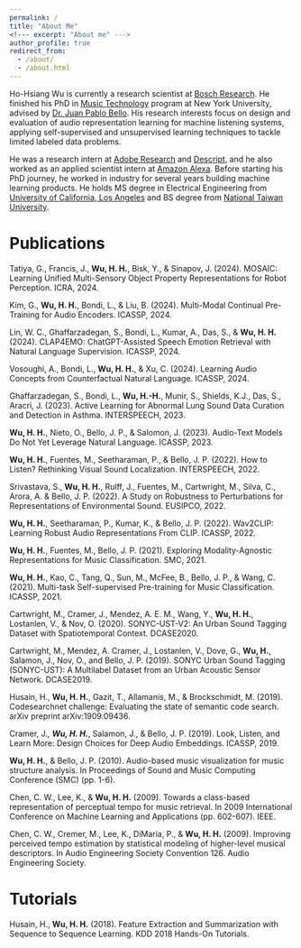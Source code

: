 ```yaml
---
permalink: /
title: "About Me"
<!--- excerpt: "About me" --->
author_profile: true
redirect_from: 
  - /about/
  - /about.html
---
```


Ho-Hsiang Wu is currently a research scientist at [Bosch Research](https://www.bosch.com/research/). He finished his PhD in [Music Technology](https://steinhardt.nyu.edu/programs/music-technology) program at New York University, advised by [Dr. Juan Pablo Bello](https://wp.nyu.edu/jpbello/). His research interests focus on design and evaluation of audio representation learning for machine listening systems, applying self-supervised and unsupervised learning techniques to tackle limited labeled data problems.

He was a research intern at [Adobe Research](https://research.adobe.com/) and [Descript](https://www.descript.com/), and he also worked as an applied scientist intern at [Amazon Alexa](https://developer.amazon.com/en-US/alexa). Before starting his PhD journey, he worked in industry for several years building machine learning products. He holds MS degree in Electrical Engineering from [University of California, Los Angeles](https://www.ucla.edu/) and BS degree from [National Taiwan University](https://www.ntu.edu.tw/english/).

# Publications
Tatiya, G., Francis, J., **Wu, H. H.**, Bisk, Y., & Sinapov, J. (2024). MOSAIC: Learning Unified Multi-Sensory Object Property Representations for Robot Perception. ICRA, 2024.
<a href="https://arxiv.org/pdf/2309.08508.pdf" target="_blank"><i class="fas fa-file-pdf"></i></a>

Kim, G., **Wu, H. H.**, Bondi, L., & Liu, B. (2024). Multi-Modal Continual Pre-Training for Audio Encoders. ICASSP, 2024.
<a href="https://www.cs.uic.edu/~liub/publications/icassp_2024_gyuhak.pdf" target="_blank"><i class="fas fa-file-pdf"></i></a>

Lin, W. C., Ghaffarzadegan, S., Bondi, L., Kumar, A., Das, S., & **Wu, H. H.** (2024). CLAP4EMO: ChatGPT-Assisted Speech Emotion Retrieval with Natural Language Supervision. ICASSP, 2024.

Vosoughi, A., Bondi, L., **Wu, H. H.**, & Xu, C. (2024). Learning Audio Concepts from Counterfactual Natural Language. ICASSP, 2024.
<a href="https://arxiv.org/pdf/2401.04935.pdf" target="_blank"><i class="fas fa-file-pdf"></i></a>

Ghaffarzadegan, S., Bondi, L., **Wu, H.-H.**, Munir, S., Shields, K.J., Das, S., Aracri, J. (2023). Active Learning for Abnormal Lung Sound Data Curation and Detection in Asthma. INTERSPEECH, 2023.
<a href="https://www.isca-speech.org/archive/pdfs/interspeech_2023/ghaffarzadegan23_interspeech.pdf" target="_blank"><i class="fas fa-file-pdf"></i></a>

**Wu, H. H.**, Nieto, O., Bello, J. P., & Salomon, J. (2023). Audio-Text Models Do Not Yet Leverage Natural Language. ICASSP, 2023.
<a href="https://arxiv.org/pdf/2303.10667.pdf" target="_blank"><i class="fas fa-file-pdf"></i></a>

**Wu, H. H.**, Fuentes, M., Seetharaman, P., & Bello, J. P. (2022). How to Listen? Rethinking Visual Sound Localization. INTERSPEECH, 2022.
<a href="https://arxiv.org/pdf/2204.05156.pdf" target="_blank"><i class="fas fa-file-pdf"></i></a> <a href="https://github.com/hohsiangwu/rethinking-visual-sound-localization" target="_blank"><i class="fab fa-github"></i></a>

Srivastava, S., **Wu, H. H.**, Rulff, J., Fuentes, M., Cartwright, M., Silva, C., Arora, A. & Bello, J. P. (2022). A Study on Robustness to Perturbations for Representations of Environmental Sound. EUSIPCO, 2022.
<a href="https://arxiv.org/pdf/2203.10425.pdf" target="_blank"><i class="fas fa-file-pdf"></i></a>

**Wu, H. H.**, Seetharaman, P., Kumar, K., & Bello, J. P. (2022). Wav2CLIP: Learning Robust Audio Representations From CLIP. ICASSP, 2022.
<a href="https://arxiv.org/pdf/2110.11499.pdf" target="_blank"><i class="fas fa-file-pdf"></i></a> <a href="https://github.com/descriptinc/lyrebird-wav2clip" target="_blank"><i class="fab fa-github"></i></a>

**Wu, H. H.**, Fuentes, M., Bello, J. P. (2021). Exploring Modality-Agnostic Representations for Music Classification. SMC, 2021.
<a href="https://arxiv.org/pdf/2106.01149.pdf" target="_blank"><i class="fas fa-file-pdf"></i></a> <a href="https://github.com/hohsiangwu/crossmodal" target="_blank"><i class="fab fa-github"></i></a>

**Wu, H. H.**, Kao, C., Tang, Q., Sun, M., McFee, B., Bello, J. P., & Wang, C. (2021). Multi-task Self-supervised Pre-training for Music Classification. ICASSP, 2021.
<a href="https://arxiv.org/pdf/2102.03229.pdf" target="_blank"><i class="fas fa-file-pdf"></i></a>

Cartwright, M., Cramer, J., Mendez, A. E. M., Wang, Y., **Wu, H. H.**, Lostanlen, V., & Nov, O. (2020). SONYC-UST-V2: An Urban Sound Tagging Dataset with Spatiotemporal Context. DCASE2020.
<a href="https://arxiv.org/pdf/2009.05188.pdf" target="_blank"><i class="fas fa-file-pdf"></i></a>

Cartwright, M., Mendez, A. Cramer, J., Lostanlen, V., Dove, G., **Wu, H.**,  Salamon, J., Nov, O., and Bello, J. P. (2019). SONYC Urban Sound Tagging (SONYC-UST): A Multilabel Dataset from an Urban Acoustic Sensor Network. DCASE2019.
<a href="https://archive.nyu.edu/bitstream/2451/60776/1/DCASE2019Workshop_Cartwright_4.pdf" target="_blank"><i class="fas fa-file-pdf"></i></a>

Husain, H., **Wu, H. H.**, Gazit, T., Allamanis, M., & Brockschmidt, M. (2019). Codesearchnet challenge: Evaluating the state of semantic code search. arXiv preprint arXiv:1909.09436.
<a href="https://arxiv.org/pdf/1909.09436.pdf" target="_blank"><i class="fas fa-file-pdf"></i></a> <a href="https://github.com/github/CodeSearchNet" target="_blank"><i class="fab fa-github"></i></a>

Cramer, J.<sup>*</sup>, **Wu, H. H.**<sup>*</sup>, Salamon, J., & Bello, J. P. (2019). Look, Listen, and Learn More: Design Choices for Deep Audio Embeddings. ICASSP, 2019.
<a href="https://www.justinsalamon.com/uploads/4/3/9/4/4394963/cramer_looklistenlearnmore_icassp_2019.pdf" target="_blank"><i class="fas fa-file-pdf"></i></a> <a href="https://github.com/marl/openl3" target="_blank"><i class="fab fa-github"></i></a>

**Wu, H. H.**, & Bello, J. P. (2010). Audio-based music visualization for music structure analysis. In Proceedings of Sound and Music Computing Conference (SMC) (pp. 1-6).
<a href="https://core.ac.uk/download/pdf/144846461.pdf" target="_blank"><i class="fas fa-file-pdf"></i></a>

Chen, C. W., Lee, K., & **Wu, H. H.** (2009). Towards a class-based representation of perceptual tempo for music retrieval. In 2009 International Conference on Machine Learning and Applications (pp. 602-607). IEEE.
<a href="http://www.cwlabs.com/publications/ICMLA09-ChenEtAl-ClassBasedPerceptualTempo.pdf" target="_blank"><i class="fas fa-file-pdf"></i></a>

Chen, C. W., Cremer, M., Lee, K., DiMaria, P., & **Wu, H. H.** (2009). Improving perceived tempo estimation by statistical modeling of higher-level musical descriptors. In Audio Engineering Society Convention 126. Audio Engineering Society.
<a href="http://cwlabs.com/publications/AES126-ChenEtAl-ImprovingPerceivedTempoEstimation.pdf" target="_blank"><i class="fas fa-file-pdf"></i></a>

# Tutorials
Husain, H., **Wu, H. H.** (2018). Feature Extraction and Summarization with Sequence to Sequence Learning. KDD 2018 Hands-On Tutorials.
<a href="https://www.kdd.org/kdd2018/hands-on-tutorials/view/feature-extraction-and-summarization-with-sequence-to-sequence-learning" target="_blank"><i class="fas fa-link"></i></a> <a href="https://github.com/hohsiangwu/kdd-2018-hands-on-tutorials" target="_blank"><i class="fab fa-github"></i></a>
